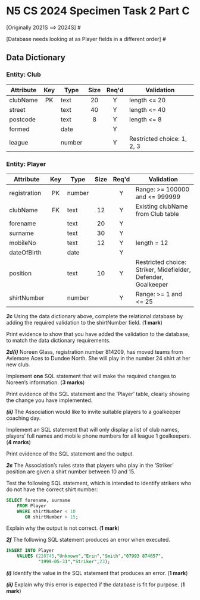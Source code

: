 # N5 CS 2024 Specimen Task 2 Part C

[Originally 2021S ==> 2024S] #

[Database needs looking at as Player fields in a different order] #

## Data Dictionary

### Entity: Club

| Attribute | Key   | Type   | Size  | Req'd | Validation |
| --------- | :---: | ----   | :---: | :---: | ---------- |
| clubName  | PK    | text   | 20    | Y     | length <= 20 |
| street    |       | text   | 40    | Y     | length <= 40 |
| postcode  |       | text   | 8     | Y     | length <= 8 |
| formed    |       | date   |       | Y     | |
| league    |       | number |       | Y     | Restricted choice: 1, 2, 3 |


### Entity: Player

| Attribute    | Key   | Type   | Size  | Req'd | Validation |
| ---------    | :---: | ----   | :---: | :---: | ---------- |
| registration | PK    | number |       | Y     | Range: >= 100000 and <= 999999 |
| clubName     | FK    | text   | 12    | Y     | Existing clubName from Club table |
| forename     |       | text   | 20    | Y     | |
| surname      |       | text   | 30    | Y     | |
| mobileNo     |       | text   | 12    | Y     | length = 12 |
| dateOfBirth  |       | date   |       | Y     | |
| position     |       | text   | 10    | Y     | Restricted choice: Striker, Midefielder, Defender, Goalkeeper |
| shirtNumber  |       | number |       | Y     | Range: >= 1 and <= 25 |


___2c___ Using the data dictionary above, complete the relational database by adding the required validation to the shirtNumber field.  (__1 mark__)

Print evidence to show that you have added the validation to the database, to match the data dictionary requirements.


___2d(i)___ Noreen Glass, registration number 814209, has moved teams from Aviemore Aces to Dundee North. She will play in the number 24 shirt at her new club.

Implement __one__ SQL statement that will make the required changes to Noreen’s information.  (__3 marks__)

Print evidence of the SQL statement and the ‘Player’ table, clearly showing the change you have implemented.


___(ii)___ The Association would like to invite suitable players to a goalkeeper coaching day.

Implement an SQL statement that will only display a list of club names, players’ full names and mobile phone numbers for all league 1 goalkeepers.  (__4 marks__)

Print evidence of the SQL statement and the output.


___2e___ The Association’s rules state that players who play in the ‘Striker’ position are given a shirt number between 10 and 15.

Test the following SQL statement, which is intended to identify strikers who do not have the correct shirt number:

```sql
SELECT forename, surname
    FROM Player
    WHERE shirtNumber < 10
       OR shirtNumber > 15;
```

Explain why the output is not correct.  (__1 mark__)


___2f___ The following SQL statement produces an error when executed.

```sql
INSERT INTO Player
    VALUES (220745,"Unknown","Erin","Smith","07993 874657",
	        "1999-05-31","Striker",23);
```


___(i)___ Identify the value in the SQL statement that produces an error.  (__1 mark__)


___(ii)___ Explain why this error is expected if the database is fit for purpose.  (__1 mark__)
